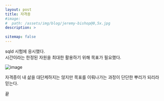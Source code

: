 ```yaml
---
layout: post
title: 자격증
#image: 
#  path: /assets/img/blog/jeremy-bishop@0,5x.jpg
description: >
  
sitemap: false
---
```


sqld 시험에 응시했다.  
시간이라는 한정된 자원을 최대한 활용하기 위해 목표가 필요했다. 
 
![image](https://github.com/nullnull-kim/nullnull-kim.github.io/assets/77221161/9c7bceb5-1c3e-4a2d-a2e2-d47590cbc4e6)
 
자격증이 내 삶을 대단케하지는 않지만 목표를 이뤄나가는 과정이 단단한 뿌리가 되리라 믿는다.
 
끝
